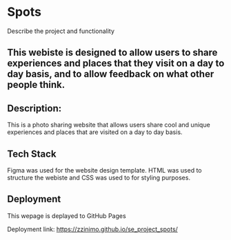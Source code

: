 # Spots

Describe the project and functionality

## This webiste is designed to allow users to share experiences and places that they visit on a day to day basis, and to allow feedback on what other people think.

## Description:

This is a photo sharing website that allows users share cool and unique experiences and places that are visited on a day to day basis.

## Tech Stack

Figma was used for the website design template. HTML was used to structure the webiste and CSS was used to for styling purposes.

## Deployment

This wepage is deplayed to GitHub Pages

Deployment link: https://zzinimo.github.io/se_project_spots/
